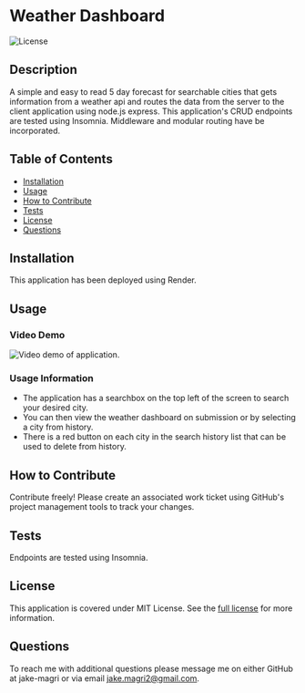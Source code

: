 # Weather Dashboard
![License](https://img.shields.io/badge/MIT%20License-purple)

## Description

A simple and easy to read 5 day forecast for searchable cities that gets information from a weather api and routes the data from the server to the client application using node.js express. This application's CRUD endpoints are tested using Insomnia. Middleware and modular routing have be incorporated.

## Table of Contents

- [Installation](#installation)
- [Usage](#usage)
- [How to Contribute](#how-to-contribute)
- [Tests](#tests)
- [License](#license)
- [Questions](#questions)

## Installation

This application has been deployed using Render.

## Usage

### Video Demo
![Video demo of application.](assets/videos/weather-dashboard-screenshot.png)

### Usage Information
- The application has a searchbox on the top left of the screen to search your desired city. 
- You can then view the weather dashboard on submission or by selecting a city from history. 
- There is a red button on each city in the search history list that can be used to delete from history.

## How to Contribute

Contribute freely! Please create an associated work ticket using GitHub's project management tools to track your changes.

## Tests

Endpoints are tested using Insomnia.

## License 
This application is covered under MIT License.
See the [full license](https://opensource.org/licenses/MIT) for more information.

## Questions

To reach me with additional questions please message me on either GitHub at jake-magri or via email jake.magri2@gmail.com.
